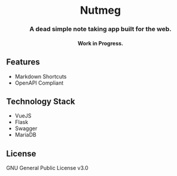 <h1 align="center">
  Nutmeg
</h1>

<h3 align="center">A dead simple note taking app built for the web.</h3>
<h4 align="center">Work in Progress.</h4>

## Features
- Markdown Shortcuts
- OpenAPI Compliant

## Technology Stack
- VueJS
- Flask
- Swagger
- MariaDB

## License
GNU General Public License v3.0